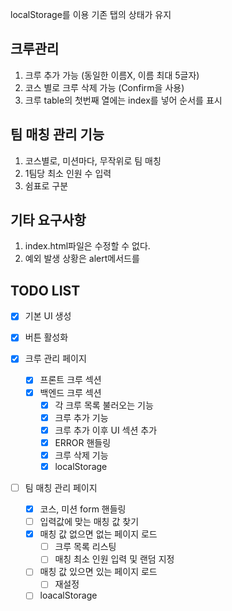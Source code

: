 localStorage를 이용
기존 탭의 상태가 유지

## 크루관리

1. 크루 추가 가능 (동일한 이름X, 이름 최대 5글자)
2. 코스 별로 크루 삭제 가능 (Confirm을 사용)
3. 크루 table의 첫번째 열에는 index를 넣어 순서를 표시

## 팀 매칭 관리 기능

1. 코스별로, 미션마다, 무작위로 팀 매칭
2. 1팀당 최소 인원 수 입력
3. 쉼표로 구분

## 기타 요구사항

1. index.html파일은 수정할 수 없다.
2. 예외 발생 상황은 alert메서드를

## TODO LIST

- [x] 기본 UI 생성
- [x] 버튼 활성화

- [x] 크루 관리 페이지
  - [x] 프론트 크루 섹션
  - [x] 백엔드 크루 섹션
    - [x] 각 크루 목록 불러오는 기능
    - [x] 크루 추가 기능
    - [x] 크루 추가 이후 UI 섹션 추가
    - [x] ERROR 핸들링
    - [x] 크루 삭제 기능
    - [x] localStorage
- [ ] 팀 매칭 관리 페이지
  - [x] 코스, 미션 form 핸들링
  - [ ] 입력값에 맞는 매칭 값 찾기
  - [x] 매칭 값 없으면 없는 페이지 로드
    - [ ] 크루 목록 리스팅
    - [ ] 매칭 최소 인원 입력 및 랜덤 지정
  - [ ] 매칭 값 있으면 있는 페이지 로드
    - [ ] 재설정
  - [ ] loacalStorage
